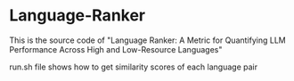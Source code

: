 # Language-Ranker
This is the source code of "Language Ranker: A Metric for Quantifying LLM Performance Across High and Low-Resource Languages"


run.sh file shows how to get similarity scores of each language pair
